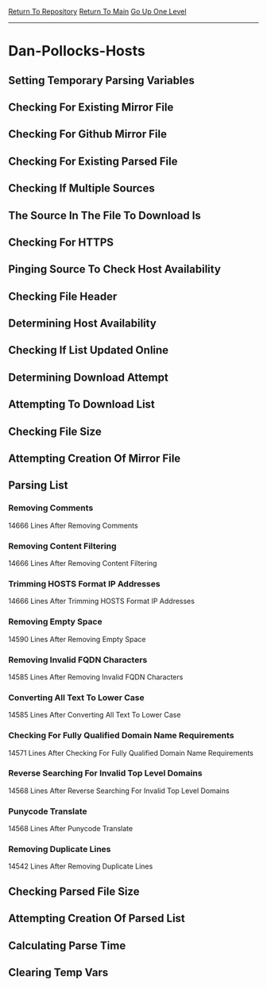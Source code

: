 [Return To Repository](https://github.com/deathbybandaid/piholeparser/)
[Return To Main](https://github.com/deathbybandaid/piholeparser/blob/master/RecentRunLogs/Mainlog.md)
[Go Up One Level](https://github.com/deathbybandaid/piholeparser/blob/master/RecentRunLogs/TopLevelScripts/30-Processing-External-Blacklists.md)
____________________________________
# Dan-Pollocks-Hosts
## Setting Temporary Parsing Variables
## Checking For Existing Mirror File
## Checking For Github Mirror File
## Checking For Existing Parsed File
## Checking If Multiple Sources
## The Source In The File To Download Is
## Checking For HTTPS
## Pinging Source To Check Host Availability
## Checking File Header
## Determining Host Availability
## Checking If List Updated Online
## Determining Download Attempt
## Attempting To Download List
## Checking File Size
## Attempting Creation Of Mirror File
## Parsing List
### Removing Comments
14666 Lines After Removing Comments
### Removing Content Filtering
14666 Lines After Removing Content Filtering
### Trimming HOSTS Format IP Addresses
14666 Lines After Trimming HOSTS Format IP Addresses
### Removing Empty Space
14590 Lines After Removing Empty Space
### Removing Invalid FQDN Characters
14585 Lines After Removing Invalid FQDN Characters
### Converting All Text To Lower Case
14585 Lines After Converting All Text To Lower Case
### Checking For Fully Qualified Domain Name Requirements
14571 Lines After Checking For Fully Qualified Domain Name Requirements
### Reverse Searching For Invalid Top Level Domains
14568 Lines After Reverse Searching For Invalid Top Level Domains
### Punycode Translate
14568 Lines After Punycode Translate
### Removing Duplicate Lines
14542 Lines After Removing Duplicate Lines
## Checking Parsed File Size
## Attempting Creation Of Parsed List
## Calculating Parse Time
## Clearing Temp Vars
